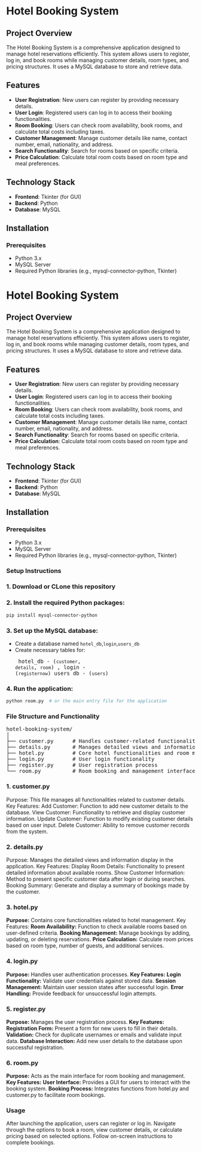 # Hotel Booking System

## Project Overview

The Hotel Booking System is a comprehensive application designed to manage hotel reservations efficiently. This system allows users to register, log in, and book rooms while managing customer details, room types, and pricing structures. It uses a MySQL database to store and retrieve data.

## Features

- **User Registration**: New users can register by providing necessary details.
- **User Login**: Registered users can log in to access their booking functionalities.
- **Room Booking**: Users can check room availability, book rooms, and calculate total costs including taxes.
- **Customer Management**: Manage customer details like name, contact number, email, nationality, and address.
- **Search Functionality**: Search for rooms based on specific criteria.
- **Price Calculation**: Calculate total room costs based on room type and meal preferences.

## Technology Stack

- **Frontend**: Tkinter (for GUI)
- **Backend**: Python
- **Database**: MySQL

## Installation

### Prerequisites

- Python 3.x
- MySQL Server
- Required Python libraries (e.g., mysql-connector-python, Tkinter)
# Hotel Booking System

## Project Overview

The Hotel Booking System is a comprehensive application designed to manage hotel reservations efficiently. This system allows users to register, log in, and book rooms while managing customer details, room types, and pricing structures. It uses a MySQL database to store and retrieve data.

## Features

- **User Registration**: New users can register by providing necessary details.
- **User Login**: Registered users can log in to access their booking functionalities.
- **Room Booking**: Users can check room availability, book rooms, and calculate total costs including taxes.
- **Customer Management**: Manage customer details like name, contact number, email, nationality, and address.
- **Search Functionality**: Search for rooms based on specific criteria.
- **Price Calculation**: Calculate total room costs based on room type and meal preferences.

## Technology Stack

- **Frontend**: Tkinter (for GUI)
- **Backend**: Python
- **Database**: MySQL

## Installation

### Prerequisites

- Python 3.x
- MySQL Server
- Required Python libraries (e.g., mysql-connector-python, Tkinter)

### Setup Instructions

### 1. Download or CLone this repository
### 2. Install the required Python packages:
```bash
pip install mysql-connector-python
```
### 3. Set up the MySQL database:
- Create a database named `hotel_db`,`login`,`users_db`
- Create necessary tables for:<pre>
  hotel_db - (`customer`, `details`, `room`) ,
  login    - (`registernow`)
  users_db - (`users`)
  </pre>
### 4. Run the application:
```bash
python room.py  # or the main entry file for the application
```

### File Structure and Functionality
<pre>hotel-booking-system/
│
├── customer.py      # Handles customer-related functionalities
├── details.py       # Manages detailed views and information display
├── hotel.py         # Core hotel functionalities and room management
├── login.py         # User login functionality
├── register.py      # User registration process
└── room.py          # Room booking and management interface
</pre>
### 1. customer.py
Purpose: This file manages all functionalities related to customer details.
Key Features:
Add Customer: Function to add new customer details to the database.
View Customer: Functionality to retrieve and display customer information.
Update Customer: Function to modify existing customer details based on user input.
Delete Customer: Ability to remove customer records from the system.
### 2. details.py
Purpose: Manages the detailed views and information display in the application.
Key Features:
Display Room Details: Functionality to present detailed information about available rooms.
Show Customer Information: Method to present specific customer data after login or during searches.
Booking Summary: Generate and display a summary of bookings made by the customer.
### 3. hotel.py
**Purpose:** Contains core functionalities related to hotel management.
Key Features:
**Room Availability:** Function to check available rooms based on user-defined criteria.
**Booking Management:** Manage bookings by adding, updating, or deleting reservations.
**Price Calculation:** Calculate room prices based on room type, number of guests, and additional services.
### 4. login.py
**Purpose:** Handles user authentication processes.
**Key Features:**
**Login Functionality:** Validate user credentials against stored data.
**Session Management:** Maintain user session states after successful login.
**Error Handling:** Provide feedback for unsuccessful login attempts.
### 5. register.py
**Purpose:** Manages the user registration process.
**Key Features:**
**Registration Form:** Present a form for new users to fill in their details.
**Validation:** Check for duplicate usernames or emails and validate input data.
**Database Interaction:** Add new user details to the database upon successful registration.
### 6. room.py
**Purpose:** Acts as the main interface for room booking and management.
**Key Features:**
**User Interface:** Provides a GUI for users to interact with the booking system.
**Booking Process:** Integrates functions from hotel.py and customer.py to facilitate room bookings.
### Usage
After launching the application, users can register or log in.
Navigate through the options to book a room, view customer details, or calculate pricing based on selected options.
Follow on-screen instructions to complete bookings.
